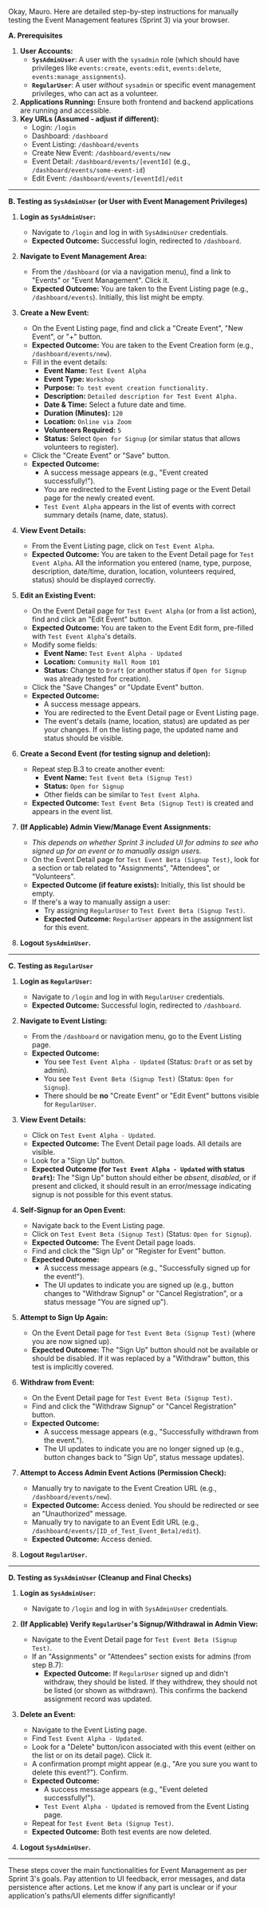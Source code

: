 Okay, Mauro. Here are detailed step-by-step instructions for manually testing the Event Management features (Sprint 3) via your browser.

**A. Prerequisites**

1.  **User Accounts:**
    *   **`SysAdminUser`**: A user with the `sysadmin` role (which should have privileges like `events:create`, `events:edit`, `events:delete`, `events:manage_assignments`).
    *   **`RegularUser`**: A user *without* `sysadmin` or specific event management privileges, who can act as a volunteer.
2.  **Applications Running:** Ensure both frontend and backend applications are running and accessible.
3.  **Key URLs (Assumed - adjust if different):**
    *   Login: `/login`
    *   Dashboard: `/dashboard`
    *   Event Listing: `/dashboard/events`
    *   Create New Event: `/dashboard/events/new`
    *   Event Detail: `/dashboard/events/[eventId]` (e.g., `/dashboard/events/some-event-id`)
    *   Edit Event: `/dashboard/events/[eventId]/edit`

---

**B. Testing as `SysAdminUser` (or User with Event Management Privileges)**

1.  **Login as `SysAdminUser`:**
    *   Navigate to `/login` and log in with `SysAdminUser` credentials.
    *   **Expected Outcome:** Successful login, redirected to `/dashboard`.

2.  **Navigate to Event Management Area:**
    *   From the `/dashboard` (or via a navigation menu), find a link to "Events" or "Event Management". Click it.
    *   **Expected Outcome:** You are taken to the Event Listing page (e.g., `/dashboard/events`). Initially, this list might be empty.

3.  **Create a New Event:**
    *   On the Event Listing page, find and click a "Create Event", "New Event", or "+" button.
    *   **Expected Outcome:** You are taken to the Event Creation form (e.g., `/dashboard/events/new`).
    *   Fill in the event details:
        *   **Event Name:** `Test Event Alpha`
        *   **Event Type:** `Workshop`
        *   **Purpose:** `To test event creation functionality.`
        *   **Description:** `Detailed description for Test Event Alpha.`
        *   **Date & Time:** Select a future date and time.
        *   **Duration (Minutes):** `120`
        *   **Location:** `Online via Zoom`
        *   **Volunteers Required:** `5`
        *   **Status:** Select `Open for Signup` (or similar status that allows volunteers to register).
    *   Click the "Create Event" or "Save" button.
    *   **Expected Outcome:**
        *   A success message appears (e.g., "Event created successfully!").
        *   You are redirected to the Event Listing page or the Event Detail page for the newly created event.
        *   `Test Event Alpha` appears in the list of events with correct summary details (name, date, status).

4.  **View Event Details:**
    *   From the Event Listing page, click on `Test Event Alpha`.
    *   **Expected Outcome:** You are taken to the Event Detail page for `Test Event Alpha`. All the information you entered (name, type, purpose, description, date/time, duration, location, volunteers required, status) should be displayed correctly.

5.  **Edit an Existing Event:**
    *   On the Event Detail page for `Test Event Alpha` (or from a list action), find and click an "Edit Event" button.
    *   **Expected Outcome:** You are taken to the Event Edit form, pre-filled with `Test Event Alpha`'s details.
    *   Modify some fields:
        *   **Event Name:** `Test Event Alpha - Updated`
        *   **Location:** `Community Hall Room 101`
        *   **Status:** Change to `Draft` (or another status if `Open for Signup` was already tested for creation).
    *   Click the "Save Changes" or "Update Event" button.
    *   **Expected Outcome:**
        *   A success message appears.
        *   You are redirected to the Event Detail page or Event Listing page.
        *   The event's details (name, location, status) are updated as per your changes. If on the listing page, the updated name and status should be visible.

6.  **Create a Second Event (for testing signup and deletion):**
    *   Repeat step B.3 to create another event:
        *   **Event Name:** `Test Event Beta (Signup Test)`
        *   **Status:** `Open for Signup`
        *   Other fields can be similar to `Test Event Alpha`.
    *   **Expected Outcome:** `Test Event Beta (Signup Test)` is created and appears in the event list.

7.  **(If Applicable) Admin View/Manage Event Assignments:**
    *   *This depends on whether Sprint 3 included UI for admins to see who signed up for an event or to manually assign users.*
    *   On the Event Detail page for `Test Event Beta (Signup Test)`, look for a section or tab related to "Assignments", "Attendees", or "Volunteers".
    *   **Expected Outcome (if feature exists):** Initially, this list should be empty.
    *   If there's a way to manually assign a user:
        *   Try assigning `RegularUser` to `Test Event Beta (Signup Test)`.
        *   **Expected Outcome:** `RegularUser` appears in the assignment list for this event.

8.  **Logout `SysAdminUser`.**

---

**C. Testing as `RegularUser`**

1.  **Login as `RegularUser`:**
    *   Navigate to `/login` and log in with `RegularUser` credentials.
    *   **Expected Outcome:** Successful login, redirected to `/dashboard`.

2.  **Navigate to Event Listing:**
    *   From the `/dashboard` or navigation menu, go to the Event Listing page.
    *   **Expected Outcome:**
        *   You see `Test Event Alpha - Updated` (Status: `Draft` or as set by admin).
        *   You see `Test Event Beta (Signup Test)` (Status: `Open for Signup`).
        *   There should be **no** "Create Event" or "Edit Event" buttons visible for `RegularUser`.

3.  **View Event Details:**
    *   Click on `Test Event Alpha - Updated`.
    *   **Expected Outcome:** The Event Detail page loads. All details are visible.
    *   Look for a "Sign Up" button.
    *   **Expected Outcome (for `Test Event Alpha - Updated` with status `Draft`):** The "Sign Up" button should either be *absent*, *disabled*, or if present and clicked, it should result in an error/message indicating signup is not possible for this event status.

4.  **Self-Signup for an Open Event:**
    *   Navigate back to the Event Listing page.
    *   Click on `Test Event Beta (Signup Test)` (Status: `Open for Signup`).
    *   **Expected Outcome:** The Event Detail page loads.
    *   Find and click the "Sign Up" or "Register for Event" button.
    *   **Expected Outcome:**
        *   A success message appears (e.g., "Successfully signed up for the event!").
        *   The UI updates to indicate you are signed up (e.g., button changes to "Withdraw Signup" or "Cancel Registration", or a status message "You are signed up").

5.  **Attempt to Sign Up Again:**
    *   On the Event Detail page for `Test Event Beta (Signup Test)` (where you are now signed up).
    *   **Expected Outcome:** The "Sign Up" button should not be available or should be disabled. If it was replaced by a "Withdraw" button, this test is implicitly covered.

6.  **Withdraw from Event:**
    *   On the Event Detail page for `Test Event Beta (Signup Test)`.
    *   Find and click the "Withdraw Signup" or "Cancel Registration" button.
    *   **Expected Outcome:**
        *   A success message appears (e.g., "Successfully withdrawn from the event.").
        *   The UI updates to indicate you are no longer signed up (e.g., button changes back to "Sign Up", status message updates).

7.  **Attempt to Access Admin Event Actions (Permission Check):**
    *   Manually try to navigate to the Event Creation URL (e.g., `/dashboard/events/new`).
    *   **Expected Outcome:** Access denied. You should be redirected or see an "Unauthorized" message.
    *   Manually try to navigate to an Event Edit URL (e.g., `/dashboard/events/[ID_of_Test_Event_Beta]/edit`).
    *   **Expected Outcome:** Access denied.

8.  **Logout `RegularUser`.**

---

**D. Testing as `SysAdminUser` (Cleanup and Final Checks)**

1.  **Login as `SysAdminUser`:**
    *   Navigate to `/login` and log in with `SysAdminUser` credentials.

2.  **(If Applicable) Verify `RegularUser`'s Signup/Withdrawal in Admin View:**
    *   Navigate to the Event Detail page for `Test Event Beta (Signup Test)`.
    *   If an "Assignments" or "Attendees" section exists for admins (from step B.7):
        *   **Expected Outcome:** If `RegularUser` signed up and didn't withdraw, they should be listed. If they withdrew, they should not be listed (or shown as withdrawn). This confirms the backend assignment record was updated.

3.  **Delete an Event:**
    *   Navigate to the Event Listing page.
    *   Find `Test Event Alpha - Updated`.
    *   Look for a "Delete" button/icon associated with this event (either on the list or on its detail page). Click it.
    *   A confirmation prompt might appear (e.g., "Are you sure you want to delete this event?"). Confirm.
    *   **Expected Outcome:**
        *   A success message appears (e.g., "Event deleted successfully!").
        *   `Test Event Alpha - Updated` is removed from the Event Listing page.
    *   Repeat for `Test Event Beta (Signup Test)`.
    *   **Expected Outcome:** Both test events are now deleted.

4.  **Logout `SysAdminUser`.**

---

These steps cover the main functionalities for Event Management as per Sprint 3's goals. Pay attention to UI feedback, error messages, and data persistence after actions. Let me know if any part is unclear or if your application's paths/UI elements differ significantly!